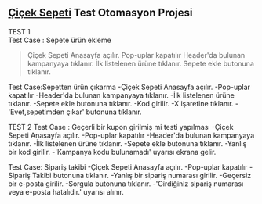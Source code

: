## [Çiçek Sepeti](https://www.ciceksepeti.com/) Test Otomasyon Projesi

TEST 1<br/>
Test Case : Sepete ürün ekleme <br/>
> Çiçek Sepeti Anasayfa açılır.
> Pop-uplar kapatılır
> Header'da bulunan kampanyaya tıklanır.
> İlk listelenen ürüne tıklanır.
> Sepete ekle butonuna tıklanır.

Test Case:Sepetten ürün çıkarma
-Çiçek Sepeti Anasayfa açılır.
-Pop-uplar kapatılır
-Header'da bulunan kampanyaya tıklanır.
-İlk listelenen ürüne tıklanır.
-Sepete ekle butonuna tıklanır.
-Kod girilir.
-X işaretine tıklanır.
-'Evet,sepetimden çıkar' butonuna tıklanır.

TEST 2
Test Case : Geçerli bir kupon girilmiş mi testi yapılması
-Çiçek Sepeti Anasayfa açılır.
-Pop-uplar kapatılır
-Header'da bulunan kampanyaya tıklanır.
-İlk listelenen ürüne tıklanır.
-Sepete ekle butonuna tıklanır.
-Yanlış bir kod girilir.
-'Kampanya kodu bulunamadı' uyarısı ekrana gelir.

 Test Case: Sipariş takibi 
 -Çiçek Sepeti Anasayfa açılır.
 -Pop-uplar kapatılır
 -Sipariş Takibi butonuna tıklanır.
 -Yanlış bir sipariş numarası girilir.
 -Geçersiz bir e-posta girilir.
 -Sorgula butonuna tıklanır.
 -'Girdiğiniz sipariş numarası veya e-posta hatalıdır.' uyarısı alınır.
 
